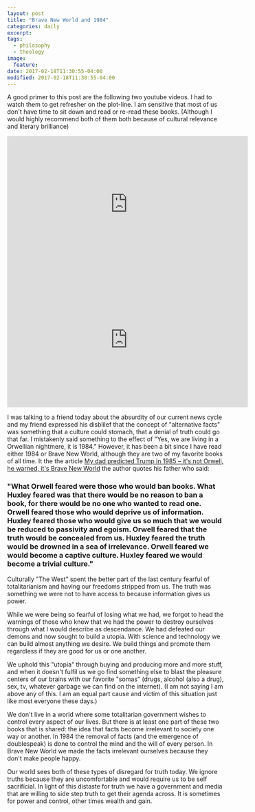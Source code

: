```yaml
---
layout: post
title: "Brave New World and 1984"
categories: daily
excerpt:
tags:
  - philosophy
  - theology
image:
  feature:
date: 2017-02-18T11:30:55-04:00
modified: 2017-02-18T11:30:55-04:00
---
```


A good primer to this post are the following two youtube videos. I had to watch them to get refresher on the plot-line. I am sensitive that most of us don't have time to sit down and read or re-read these books. (Although I would highly recommend both of them both because of cultural relevance and literary brilliance)

<iframe width="560" height="315" src="https://www.youtube.com/embed/raqVySPrDUE" frameborder="0" allowfullscreen></iframe>

<iframe width="560" height="315" src="https://www.youtube.com/embed/h9JIKngJnCU" frameborder="0" allowfullscreen></iframe>


I was talking to a friend today about the absurdity of our current news cycle and my friend expressed his disblilef that the concept of "alternative facts" was something that a culture could stomach, that a denial of truth could go that far. I mistakenly said something to the effect of "Yes, we are living in a Orwellian nightmere, it is 1984." However, it has been a bit since I have read either 1984 or Brave New World, although they are two of my favorite books of all time. It the the article [My dad predicted Trump in 1985 – it's not Orwell, he warned, it's Brave New World](https://www.theguardian.com/media/2017/feb/02/amusing-ourselves-to-death-neil-postman-trump-orwell-huxley) the author quotes his father who said: 

### "What Orwell feared were those who would ban books. What Huxley feared was that there would be no reason to ban a book, for there would be no one who wanted to read one. Orwell feared those who would deprive us of information. Huxley feared those who would give us so much that we would be reduced to passivity and egoism. Orwell feared that the truth would be concealed from us. Huxley feared the truth would be drowned in a sea of irrelevance. Orwell feared we would become a captive culture. Huxley feared we would become a trivial culture."

Culturally "The West" spent the better part of the last century fearful of totalitarianism and having our freedoms stripped from us. The truth was something we were not to have access to because information gives us power. 

While we were being so fearful of losing what we had, we forgot to head the warnings of those who knew that we had the power to destroy ourselves through what I would describe as descendance. We had defeated our demons and now sought to build a utopia. With science and technology we can build almost anything we desire. We build things and promote them regardless if they are good for us or one another. 

We uphold this "utopia" through buying and producing more and more stuff, and when it doesn't fulfil us we go find something else to blast the pleasure centers of our brains with our favorite "somas" (drugs, alcohol (also a drug), sex, tv, whatever garbage we can find on the internet). (I am not saying I am above any of this. I am an equal part cause and victim of this situation just like most everyone these days.) 

We don't live in a world where some totalitarian government wishes to control every aspect of our lives. But there is at least one part of these two books that is shared: the idea that facts become irrelevant to society one way or another. In 1984 the removal of facts (and the emergence of doublespeak) is done to control the mind and the will of every person. In Brave New World we made the facts irrelevant ourselves because they don't make people happy. 

Our world sees both of these types of disregard for truth today. We ignore truths because they are uncomfortable and would require us to be self sacrificial. In light of this distaste for truth we have a government and media that are willing to side step truth to get their agenda across. It is sometimes for power and control, other times wealth and gain.







